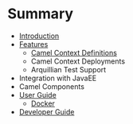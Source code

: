 # Summary

* [Introduction](README.md)
* [Features](features/README.md)
   * [Camel Context Definitions](features/camel-context-definitions/README.md)
   * Camel Context Deployments
   * Arquillian Test Support
* Integration with JavaEE
* Camel Components
* [User Guide](user_guide/README.md)
   * [Docker](user_guide/docker.md)
* [Developer Guide](developer_guide/README.md)

